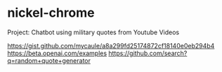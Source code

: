 # nickel-chrome

Project: Chatbot using military quotes from Youtube Videos

https://gist.github.com/mycaule/a8a299fd25174872cf18140e0eb294b4
https://beta.openai.com/examples
https://github.com/search?q=random+quote+generator
